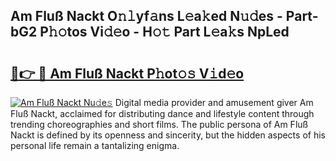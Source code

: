 ## Am Fluß Nackt O𝚗𝚕yf𝚊ns L𝚎a𝚔ed N𝚞𝚍es - Part-bG2 P𝚑𝚘tos Vi𝚍𝚎o - H𝚘𝚝 Part L𝚎a𝚔s NpLed

# <h2><a href="http://kf1qg72.oniu.top/?m=Am+Flu%c3%9f+Nackt">🔗👉 🔴 Am Fluß Nackt P𝚑ot𝚘𝚜 V𝚒d𝚎o</a></h2>

[![Am Fluß Nackt Nu𝚍e𝚜](https://i.imgur.com/0qMVB7G.gif)](http://kf1qg72.oniu.top/?m=Am+Flu%c3%9f+Nackt)
Digital media provider and amusement giver Am Fluß Nackt, acclaimed for distributing dance and lifestyle content through trending choreographies and short films. The public persona of Am Fluß Nackt is defined by its openness and sincerity, but the hidden aspects of his personal life remain a tantalizing enigma.  
